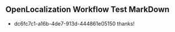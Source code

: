 ## OpenLocalization Workflow Test MarkDown
* dc6fc7c1-a16b-4de7-913d-444861e05150 
thanks!<!--HONumber=Mar16_HO4-->

